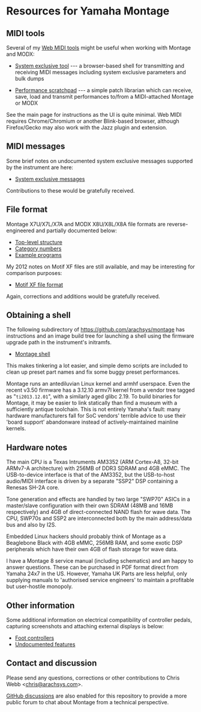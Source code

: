 # Resources for Yamaha Montage

## MIDI tools

Several of my [Web MIDI tools](https://arachsys.github.io/webmidi/) might be
useful when working with Montage and MODX:

- [System exclusive tool](https://arachsys.github.io/webmidi/sysex) --- a
  browser-based shell for transmitting and receiving MIDI messages including
  system exclusive parameters and bulk dumps

- [Performance
  scratchpad](https://arachsys.github.io/webmidi/montage/scratchpad) --- a
  simple patch librarian which can receive, save, load and transmit
  performances to/from a MIDI-attached Montage or MODX

See the main page for instructions as the UI is quite minimal. Web MIDI
requires Chrome/Chromium or another Blink-based browser, although
Firefox/Gecko may also work with the Jazz plugin and extension.


## MIDI messages

Some brief notes on undocumented system exclusive messages supported by the
instrument are here:

- [System exclusive messages](sysex)

Contributions to these would be gratefully received.


## File format

Montage X7U/X7L/X7A and MODX X8U/X8L/X8A file formats are reverse-engineered
and partially documented below:

- [Top-level structure](files/structure)
- [Category numbers](files/categories)
- [Example programs](https://github.com/arachsys/montage/tree/main/files)

My 2012 notes on Motif XF files are still available, and may be interesting
for comparison purposes:

- [Motif XF file format](https://gist.github.com/arachsys/2883877)

Again, corrections and additions would be gratefully received.


## Obtaining a shell

The following subdirectory of <https://github.com/arachsys/montage> has
instructions and an image build tree for launching a shell using the
firmware upgrade path in the instrument's initramfs.

- [Montage shell](https://github.com/arachsys/montage/tree/main/shell)

This makes tinkering a lot easier, and simple demo scripts are included to
clean up preset part names and fix some buggy preset performances.

Montage runs an antediluvian Linux kernel and armhf userspace. Even the
recent v3.50 firmware has a 3.12.10 armv7l kernel from a vendor tree tagged
as "`ti2013.12.01`", with a similarly aged glibc 2.19. To build binaries for
Montage, it may be easier to link statically than find a museum with a
sufficiently antique toolchain. This is not entirely Yamaha's fault: many
hardware manufacturers fall for SoC vendors' terrible advice to use their
'board support' abandonware instead of actively-maintained mainline kernels.


## Hardware notes

The main CPU is a Texas Intruments AM3352 (ARM Cortex-A8, 32-bit ARMv7-A
architecture) with 256MB of DDR3 SDRAM and 4GB eMMC. The USB-to-device
interface is that of the AM3352, but the USB-to-host audio/MIDI interface is
driven by a separate "SSP2" DSP containing a Renesas SH-2A core.

Tone generation and effects are handled by two large "SWP70" ASICs in a
master/slave configuration with their own SDRAM (48MB and 16MB respectively)
and 4GB of direct-connected NAND flash for wave data. The CPU, SWP70s and
SSP2 are interconnected both by the main address/data bus and also by I2S.

Embedded Linux hackers should probably think of Montage as a Beaglebone
Black with 4GB eMMC, 256MB RAM, and some exotic DSP peripherals which have
their own 4GB of flash storage for wave data.

I have a Montage 8 service manual (including schematics) and am happy to
answer questions. These can be purchased in PDF format direct from Yamaha
24x7 in the US. However, Yamaha UK Parts are less helpful, only supplying
manuals to 'authorised service engineers' to maintain a profitable but
user-hostile monopoly.


## Other information

Some additional information on electrical compatibility of controller
pedals, capturing screenshots and attaching external displays is below:

- [Foot controllers](pedals)
- [Undocumented features](extras)


## Contact and discussion

Please send any questions, corrections or other contributions to
Chris Webb \<[chris@arachsys.com](mailto:chris@arachsys.com)>.

[GitHub discussions](https://github.com/arachsys/montage/discussions) are
also enabled for this repository to provide a more public forum to chat
about Montage from a technical perspective.
